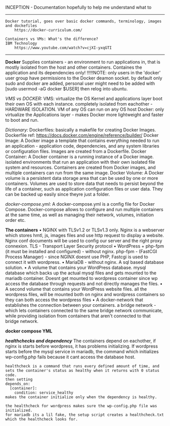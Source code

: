 INCEPTION - Documentation
hopefully to help me understand what to

-------------------------------------------------------------------------------------------
	Docker tutorial, goes over basic docker commands, terminology, images and dockefiles
		https://docker-curriculum.com/

	Containers vs VMs: What's the difference?
	IBM Technology
		https://www.youtube.com/watch?v=cjXI-yxqGTI
-------------------------------------------------------------------------------------------

**Docker**
	Supplies containers  - an environment to run applications in, that is mostly isolated from the host and other containers.
	Containes the application and its dependencies only!
!!!!!NOTE:
	only users in the 'docker' user group have permissions to the Docker deamon socket. by default only sudo and docker are added, personal user might need to be added with [sudo usermod -aG docker $USER] then relog into ubuntu.


*VMS vs DOCKER:*
	VMS: virtualize the OS Kernel and applications layer
		boot their own OS with each instance.
		completely isolated from eachother - HARDWARE ISOLATION.
		VM of any OS can run on any OS host
	Docker:
		only virtualize the Applications layer - makes Docker more lightweight and faster to boot and run.

*Dictionary:*
		Dockerfiles:
				basically a makefile for creating Docker Images.
				Dockerfile ref: https://docs.docker.com/engine/reference/builder/
		Docker Image:
			A Docker image a template that contains everything needed to run an application - application code, dependencies, and any system libraries or configuration files. Images are created from a Dockerfile.
		Docker Container:
			A Docker container is a running instance of a Docker image. isolated environments that run an application with their own isolated file system and resources. Containers are created from Docker images, and multiple containers can run from the same image.
		Docker Volume:
			A Docker volume is a persistent data storage area that can be used by one or more containers. Volumes are used to store data that needs to persist beyond the life of a container, such as application configuration files or user data.
			They can be backed up easily since theyre just a folder.

*docker-compose.yml:*
	A docker-compose.yml is a config file for Docker Compose.
	Docker-compose allows to configure and run multiple containers at the same time, as well as managing their network, volumes, initiation order etc.



**The containers**
	• NGINX with TLSv1.2 or TLSv1.3 only.
		Nginx is a webserver which stores hmtl, js, images files and use http request to display a website. Nginx conf documents will be used to config our server and the right proxy connexion.
		TLS - Transport Layer Security protocol
	• WordPress + php-fpm (it must be installed and configured) - without nginx.
		php-fpm - (FastCGI Process Manager) - since NGINX doesnt use PHP, Fastcgi is used to connect it with wordpress.
	• MariaDB  -  without nginx.
		A sql based database solution.
	• A volume that contains your WordPress database.
		mysql database which backs up the actual mysql files and gets mounted to the mariadb container.
		Doesnt get mounted to wordpress container since wp access the database through requests and not directly manages the files.
	• A second volume that contains your WordPress website files.
		all the wordpress files, will be mounted both on nginx and wordpress containers so they can both access the wordpress files
	• A docker-network that establishes the connection between your containers.
		a bridge network - which lets containers connected to the same bridge network communicate, while providing isolation from containers that aren't connected to that bridge network.


**docker compose YML**

***healthchecks and dependency***
	The containers depend on eachother, if nginx is starts before wordpress, it has problems initializing.
	If wordpress starts before the mysql service in mariadb, the command which initializes wp-config.php fails because it cant access the database host.

	healthcheck is a command that runs every defined amount of time, and sets the container's status as healthy when it returns with 0 status code.
	then setting
	depends_on:
      [container]:
        condition: service_healthy
	makes the container initialize only when the dependency is healthy.

	the healthcheck for wordpress makes sure the wp-config.php file was initialized.
	for mariadb its a lil fake, the setup script creates a healthcheck.txt which the healthcheck looks for.
